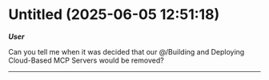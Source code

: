<!-- Generated by SpecStory -->

# Untitled (2025-06-05 12:51:18)

_**User**_

Can you tell me when it was decided that our @/Building and Deploying Cloud-Based MCP Servers would be removed?

---

